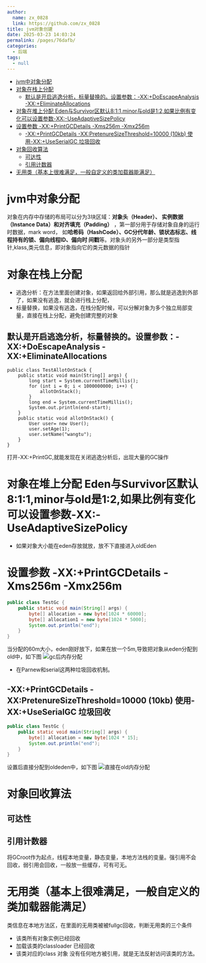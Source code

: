 ```yaml
---
author: 
  name: zx_0828
  link: https://github.com/zx_0828
title: jvm对象创建
date: 2025-03-23 14:03:24
permalink: /pages/76dafb/
categories: 
  - 后端
tags: 
  - null
---
```


<!-- @import "[TOC]" {cmd="toc" depthFrom=1 depthTo=6 orderedList=false} -->

<!-- code_chunk_output -->

- [jvm中对象分配](#jvm中对象分配)
- [对象在栈上分配](#对象在栈上分配)
  - [默认是开启逃逸分析，标量替换的。设置参数：-XX:+DoEscapeAnalysis -XX:+EliminateAllocations](#默认是开启逃逸分析标量替换的设置参数-xxdoescapeanalysis--xxeliminateallocations)
- [对象在堆上分配 Eden与Survivor区默认8:1:1,minor与old是1:2,如果比例有变化可以设置参数-XX:-UseAdaptiveSizePolicy](#对象在堆上分配-eden与survivor区默认811minor与old是12如果比例有变化可以设置参数-xx-useadaptivesizepolicy)
- [设置参数 -XX:+PrintGCDetails -Xms256m -Xmx256m](#设置参数--xxprintgcdetails--xms256m--xmx256m)
  - [-XX:+PrintGCDetails -XX:PretenureSizeThreshold=10000 (10kb) 使用-XX:+UseSerialGC 垃圾回收](#-xxprintgcdetails--xxpretenuresizethreshold10000-10kb-使用-xxuseserialgc-垃圾回收)
- [对象回收算法](#对象回收算法)
  - [可达性](#可达性)
  - [引用计数器](#引用计数器)
- [无用类（基本上很难满足，一般自定义的类加载器能满足）](#无用类基本上很难满足一般自定义的类加载器能满足)

<!-- /code_chunk_output -->

# jvm中对象分配
对象在内存中存储的布局可以分为3块区域：**对象头（Header）、 实例数据（Instance Data）和对齐填充（Padding）** ，第一部分用于存储对象自身的运行时数据，mark word， 如**哈希码（HashCode）、GC分代年龄、锁状态标志、线程持有的锁、偏向线程ID、偏向时 间戳**等。对象头的另外一部分是类型指针,klass,类元信息，即对象指向它的类元数据的指针

# 对象在栈上分配
* 逃逸分析：在方法里面创建对象，如果返回给外部引用，那么就是逃逸到外部了，如果没有逃逸，就会进行栈上分配，
* 标量替换，如果没有逃逸，在栈分配时候，可以分解对象为多个独立局部变量，直接在栈上分配，避免创建完整的对象
## 默认是开启逃逸分析，标量替换的。设置参数：-XX:+DoEscapeAnalysis -XX:+EliminateAllocations
``` JAVA{.line_numbers}
public class TestAllotOnStack {
    public static void main(String[] args) {
        long start = System.currentTimeMillis();
        for (int i = 0; i < 1000000000; i++) {
            allotOnStack();
        }
        long end = System.currentTimeMillis();
        System.out.println(end-start);
    }
    public static void allotOnStack() {
        User user= new User();
        user.setAge(1);
        user.setName("wangtu");
    }
}
```
打开-XX:+PrintGC,就能发现在关闭逃逸分析后，出现大量的GC操作 

# 对象在堆上分配 Eden与Survivor区默认8:1:1,minor与old是1:2,如果比例有变化可以设置参数-XX:-UseAdaptiveSizePolicy
* 如果对象大小能在eden存放就放，放不下直接进入oldEden 
# 设置参数 -XX:+PrintGCDetails -Xms256m -Xmx256m 
``` java {.line_numbers}
public class TestGc {
    public static void main(String[] args) {
        byte[] allocation = new byte[1024 * 60000];
        byte[] allocation1 = new byte[1024 * 5000];
        System.out.println("end");
    }
}
```
当分配的60m大小，eden刚好放下，如果在放一个5m,导致把对象从eden分配到old中，如下图
<img :src="$withBase('/img/backend/gcallocation.png')" alt="gc后内存分配">


* 在Parnew和serial这两种垃圾回收机制。
## -XX:+PrintGCDetails -XX:PretenureSizeThreshold=10000 (10kb) 使用-XX:+UseSerialGC 垃圾回收
``` java {.line_numbers}
public class TestGc {
    public static void main(String[] args) {
        byte[] allocation = new byte[1024 * 15];
        System.out.println("end");
    }
}

```
设置后直接分配到oldeden中，如下图
<img :src="$withBase('/img/backend/gcoldallocation.png')" alt="直接在old内存分配">


# 对象回收算法
## 可达性
## 引用计数器 
将GCroot作为起点，线程本地变量，静态变量，本地方法栈的变量。强引用不会回收，弱引用会回收，一般放一些缓存，可有可无。

# 无用类（基本上很难满足，一般自定义的类加载器能满足）
类信息在本地方法区，在里面的无用类被被fullgc回收，判断无用类的三个条件
* 该类所有对象实例已经回收
* 加载该类的classloader 已经回收
* 该类对应的class 对象 没有任何地方被引用，就是无法反射访问该类的方法。
